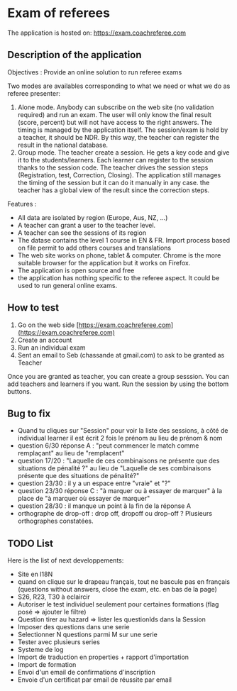# Exam of referees

The application is hosted on: https://exam.coachreferee.com

## Description of the application

Objectives : Provide an online solution to run referee exams

Two modes are availables corresponding to what we need or what we do as referee presenter:

1. Alone mode. Anybody can subscribe on the web site (no validation required) and run an exam. The user will only know the final result (score, percent) but will not have access to the right answers. The timing is managed by the application itself. The session/exam is hold by a teacher, it should be NDR. By this way, the teacher can register the result in the national database.
2. Group mode. The teacher create a session. He gets a key code and give it to the students/learners. Each learner can register to the session thanks to the session code. The teacher drives the session steps (Registration, test, Correction, Closing). The application still manages the timing of the session but it can do it manually in any case. the teacher has a global view of the result since the correction steps.

Features :

* All data are isolated by region (Europe, Aus, NZ, ...)
* A teacher can grant a user to the teacher level.
* A teacher can see the sessions of its region
* The datase contains the level 1 course in EN & FR. Import process based on file permit to add others courses and translations
* The web site works on phone, tablet & computer. Chrome is the more suitable browser for the application but it works on Firefox.
* The application is open source and free
* the application has nothing specific to the referee aspect. It could be used to run general online exams.

## How to test

1. Go on the web side [https://exam.coachreferee.com](https://exam.coachreferee.com)
2. Create an account
3. Run an individual exam
4. Sent an email to Seb (chassande at gmail.com) to ask to be granted as Teacher

Once you are granted as teacher, you can create a group sesssion. You can add teachers and learners if you want. Run the session by using the bottom buttons.

## Bug to fix

* Quand tu cliques sur "Session" pour voir la liste des sessions, à côté de individual learner il est écrit 2 fois le prénom au lieu de prénom & nom
* question 6/30 réponse A : "peut commencer le match comme remplaçant" au lieu de "remplacent"
* question 17/20 : "Laquelle de ces combinaisons ne présente que des situations de pénalité ?" au lieu de "Laquelle de ses combinaisons présente que des situations de pénalité?"
* question 23/30 : il y a un espace entre "vraie" et "?"
* question 23/30 réponse C : "à marquer ou à essayer de marquer" à la place de "à marquer où essayer de marquer"
* question 28/30 : il manque un point à la fin de la réponse A
* orthographe de drop-off : drop off, dropoff ou drop-off ? Plusieurs orthographes constatées.

## TODO List

Here is the list of next developpements:

* Site en I18N
* quand on clique sur le drapeau français, tout ne bascule pas en français (questions without answers, close the exam, etc. en bas de la page)
* S26, R23, T30 à eclaircir
* Autoriser le test individuel seulement pour certaines formations (flag posé => ajouter le filtre)
* Question tirer au hazard => lister les questionIds dans la Session
* Imposer des questions dans une serie
* Selectionner N questions parmi M sur une serie
* Tester avec plusieurs series
* Systeme de log
* Import de traduction en properties + rapport d'importation
* Import de formation
* Envoi d'un email de confirmations d'inscription
* Envoie d'un certificat par email de réussite par email
